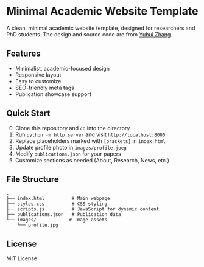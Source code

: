 # Minimal Academic Website Template

A clean, minimal academic website template, designed for researchers and PhD students. The design and source code are from [Yuhui Zhang](https://cs.stanford.edu/~yuhuiz/).

## Features

- Minimalist, academic-focused design
- Responsive layout
- Easy to customize
- SEO-friendly meta tags
- Publication showcase support

## Quick Start

0. Clone this repository and `cd` into the directory
1. Run `python -m http.server` and visit `http://localhost:8000`
2. Replace placeholders marked with `[brackets]` in `index.html`
3. Update profile photo in `images/profile.jpeg`
4. Modify `publications.json` for your papers
5. Customize sections as needed (About, Research, News, etc.)

## File Structure

```
.
├── index.html          # Main webpage
├── styles.css          # CSS styling
├── scripts.js          # JavaScript for dynamic content
├── publications.json   # Publication data
└── images/            # Image assets
    └── profile.jpg
```

## License

MIT License
